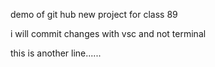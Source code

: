 demo of git hub new project for class 89

i will commit changes with vsc and not terminal

this is another line......
